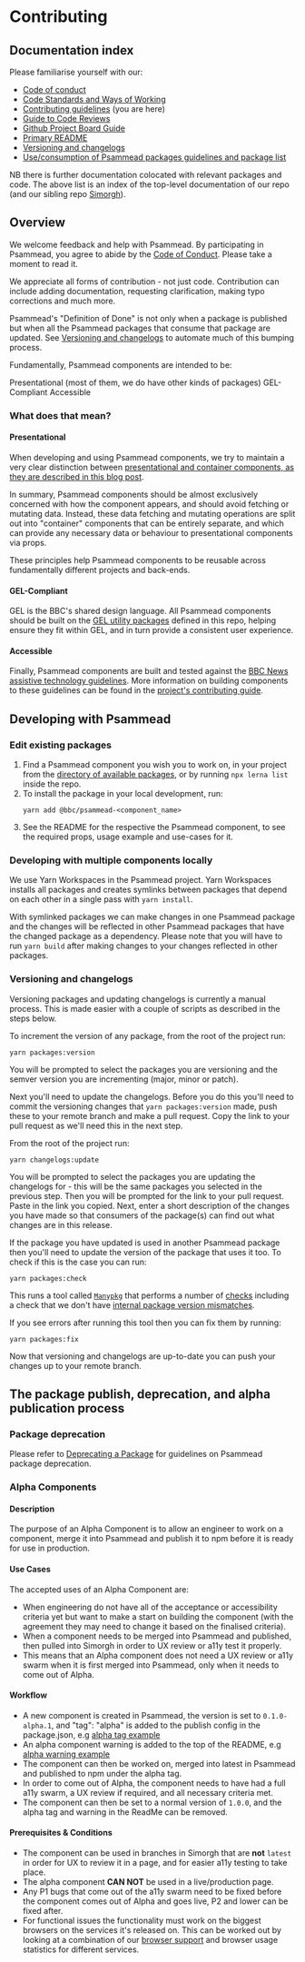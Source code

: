 # Contributing

## Documentation index

Please familiarise yourself with our:

- [Code of conduct](./.github/CODE_OF_CONDUCT.md)
- [Code Standards and Ways of Working](./docs/Code-Standards-and-Ways-of-Working.md)
- [Contributing guidelines](./CONTRIBUTING.md) (you are here)
- [Guide to Code Reviews](https://github.com/bbc/simorgh/blob/latest/docs/Code-Reviews.md)
- [Github Project Board Guide](https://github.com/bbc/simorgh/blob/latest/docs/Project-Board-Guide.md)
- [Primary README](./README.md)
- [Versioning and changelogs](./CONTRIBUTING.md#versioning-and-changelogs)
- [Use/consumption of Psammead packages guidelines and package list](./packages/README.md)

NB there is further documentation colocated with relevant packages and code. The above list is an index of the top-level documentation of our repo (and our sibling repo [Simorgh](https://github.com/bbc/simorgh)).

## Overview

We welcome feedback and help with Psammead. By participating in Psammead, you agree to abide by the [Code of Conduct](./.github/CODE_OF_CONDUCT.md). Please take a moment to read it.

We appreciate all forms of contribution - not just code. Contribution can include adding documentation, requesting clarification, making typo corrections and much more.

Psammead's "Definition of Done" is not only when a package is published but when all the Psammead packages that consume that package are updated. See [Versioning and changelogs](./CONTRIBUTING.md#versioning-and-changelogs) to automate much of this bumping process.

Fundamentally, Psammead components are intended to be:

Presentational (most of them, we do have other kinds of packages)
GEL-Compliant
Accessible

### What does that mean?

#### Presentational

When developing and using Psammead components, we try to maintain a very clear distinction between [presentational and container components, as they are described in this blog post](https://medium.com/@dan_abramov/smart-and-dumb-components-7ca2f9a7c7d0).

In summary, Psammead components should be almost exclusively concerned with how the component appears, and should avoid fetching or mutating data. Instead, these data fetching and mutating operations are split out into "container" components that can be entirely separate, and which can provide any necessary data or behaviour to presentational components via props.

These principles help Psammead components to be reusable across fundamentally different projects and back-ends.

#### GEL-Compliant

GEL is the BBC's shared design language. All Psammead components should be built on the [GEL utility packages](../utilities/) defined in this repo, helping ensure they fit within GEL, and in turn provide a consistent user experience.

#### Accessible

Finally, Psammead components are built and tested against the [BBC News assistive technology guidelines](https://bbc.github.io/accessibility-news-and-you/). More information on building components to these guidelines can be found in the [project's contributing guide](./CONTRIBUTING.md).

## Developing with Psammead

### Edit existing packages

1. Find a Psammead component you wish you to work on, in your project from the [directory of available packages](https://github.com/bbc/psammead/tree/latest/packages), or by running `npx lerna list` inside the repo.
2. To install the package in your local development, run:
   ```
   yarn add @bbc/psammead-<component_name>
   ```
3. See the README for the respective the Psammead component, to see the required props, usage example and use-cases for it.

### Developing with multiple components locally

We use Yarn Workspaces in the Psammead project. Yarn Workspaces installs all packages and creates symlinks between packages that depend on each other in a single pass with `yarn install`.

With symlinked packages we can make changes in one Psammead package and the changes will be reflected in other Psammead packages that have the changed package as a dependency. Please note that you will have to run `yarn build` after making changes to your changes reflected in other packages.

### Versioning and changelogs

Versioning packages and updating changelogs is currently a manual process. This is made easier with a couple of scripts as described in the steps below.

To increment the version of any package, from the root of the project run:

```
yarn packages:version
```

You will be prompted to select the packages you are versioning and the semver version you are incrementing (major, minor or patch).

Next you'll need to update the changelogs. Before you do this you'll need to commit the versioning changes that `yarn packages:version` made, push these to your remote branch and make a pull request. Copy the link to your pull request as we'll need this in the next step.

From the root of the project run:

```
yarn changelogs:update
```

You will be prompted to select the packages you are updating the changelogs for - this will be the same packages you selected in the previous step. Then you will be prompted for the link to your pull request. Paste in the link you copied. Next, enter a short description of the changes you have made so that consumers of the package(s) can find out what changes are in this release.

If the package you have updated is used in another Psammead package then you'll need to update the version of the package that uses it too. To check if this is the case you can run:

```
yarn packages:check
```

This runs a tool called [`Manypkg`](https://github.com/Thinkmill/manypkg) that performs a number of [checks](https://github.com/Thinkmill/manypkg#checks) including a check that we don't have [internal package version mismatches](https://github.com/Thinkmill/manypkg#internal-mismatch).

If you see errors after running this tool then you can fix them by running:

```
yarn packages:fix
```

Now that versioning and changelogs are up-to-date you can push your changes up to your remote branch.

## The package publish, deprecation, and alpha publication process

<!-- TODO: Add a package publish section -->

### Package deprecation

Please refer to [Deprecating a Package](./docs/Deprecating-a-Package.md) for guidelines on Psammead package deprecation.

### Alpha Components

#### Description

The purpose of an Alpha Component is to allow an engineer to work on a component, merge it into Psammead and publish it to npm before it is ready for use in production.

#### Use Cases

The accepted uses of an Alpha Component are:

- When engineering do not have all of the acceptance or accessibility criteria yet but want to make a start on building the component (with the agreement they may need to change it based on the finalised criteria).
- When a component needs to be merged into Psammead and published, then pulled into Simorgh in order to UX review or a11y test it properly.
- This means that an Alpha component does not need a UX review or a11y swarm when it is first merged into Psammead, only when it needs to come out of Alpha.

#### Workflow

- A new component is created in Psammead, the version is set to `0.1.0-alpha.1`, and "tag": "alpha" is added to the publish config in the package.json, e.g [alpha tag example](https://github.com/bbc/psammead/commit/64d7aa18a6b6d0861c9fdcd1b88047e634376bb7#diff-19d4d1f1939749aaffae0b8080cc09f4R37-R38)
- An alpha component warning is added to the top of the README, e.g [alpha warning example](https://github.com/bbc/psammead/commit/eb794cb4b18eb3c0f5857bc5e5476f92fbc7c1cc#diff-4124748292798b73a7d123a33fc255faR1-R3)
- The component can then be worked on, merged into latest in Psammead and published to npm under the alpha tag.
- In order to come out of Alpha, the component needs to have had a full a11y swarm, a UX review if required, and all necessary criteria met.
- The component can then be set to a normal version of `1.0.0`, and the alpha tag and warning in the ReadMe can be removed.

#### Prerequisites & Conditions

- The component can be used in branches in Simorgh that are **not** `latest` in order for UX to review it in a page, and for easier a11y testing to take place.
- The alpha component **CAN NOT** be used in a live/production page.
- Any P1 bugs that come out of the a11y swarm need to be fixed before the component comes out of Alpha and goes live, P2 and lower can be fixed after.
- For functional issues the functionality must work on the biggest browsers on the services it's released on. This can be worked out by looking at a combination of our [browser support](https://github.com/bbc/psammead#bar_chart-support-levels) and browser usage statistics for different services.
